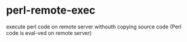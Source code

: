 # perl-remote-exec
execute perl code on remote server withouth copying source code (Perl code is eval-ved on remote server)
